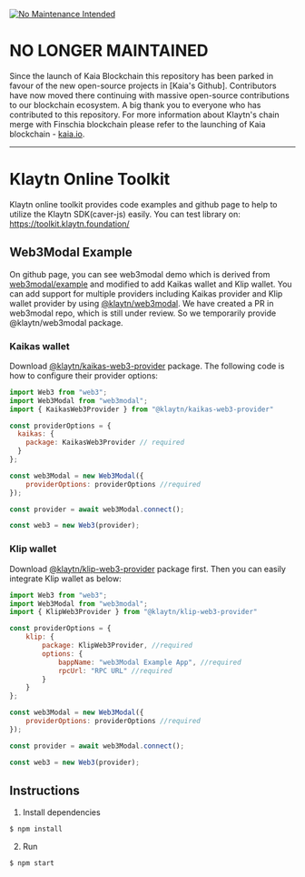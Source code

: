 [![No Maintenance Intended](http://unmaintained.tech/badge.svg)](http://unmaintained.tech/)

# NO LONGER MAINTAINED

Since the launch of Kaia Blockchain this repository has been parked in favour of the new open-source projects in [Kaia's Github]. Contributors have now moved there continuing with massive open-source contributions to our blockchain ecosystem. A big thank you to everyone who has contributed to this repository. For more information about Klaytn's chain merge with Finschia blockchain please refer to the launching of Kaia blockchain - [kaia.io](http://kaia.io/).

---

# Klaytn Online Toolkit
Klaytn online toolkit provides code examples and github page to help to utilize the Klaytn SDK(caver-js) easily.
You can test library on: https://toolkit.klaytn.foundation/

## Web3Modal Example
On github page, you can see web3modal demo which is derived from [web3modal/example](https://github.com/WalletConnect/web3modal/tree/master/example) and modified to add Kaikas wallet and Klip wallet. You can add support for multiple providers including Kaikas provider and Klip wallet provider by using [@klaytn/web3modal](https://github.com/klaytn/klaytn-web3modal). We have created a PR in web3modal repo, which is still under review. So we temporarily provide @klaytn/web3modal package.

### Kaikas wallet 
Download [@klaytn/kaikas-web3-provider](https://github.com/klaytn/kaikas-web3-provider) package. The following code is how to configure their provider options:

```javascript
import Web3 from "web3";
import Web3Modal from "web3modal";
import { KaikasWeb3Provider } from "@klaytn/kaikas-web3-provider"

const providerOptions = {
  kaikas: {
    package: KaikasWeb3Provider // required
  }
};

const web3Modal = new Web3Modal({
    providerOptions: providerOptions //required
});

const provider = await web3Modal.connect();

const web3 = new Web3(provider);
```

### Klip wallet 
Download [@klaytn/klip-web3-provider](https://github.com/klaytn/klip-web3-provider) package first. Then you can easily integrate Klip wallet as below:
```javascript
import Web3 from "web3";
import Web3Modal from "web3modal";
import { KlipWeb3Provider } from "@klaytn/klip-web3-provider"

const providerOptions = {
    klip: {
        package: KlipWeb3Provider, //required
        options: {
            bappName: "web3Modal Example App", //required
            rpcUrl: "RPC URL" //required
        }
    }
};

const web3Modal = new Web3Modal({
    providerOptions: providerOptions //required
});

const provider = await web3Modal.connect();

const web3 = new Web3(provider);
```

## Instructions

1. Install dependencies

```bash
$ npm install
```

2. Run

```bash
$ npm start
```
